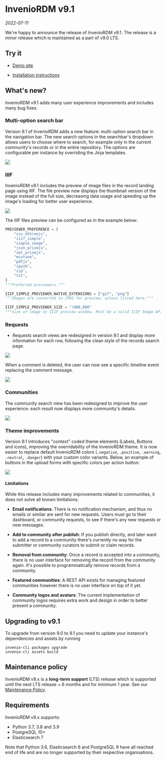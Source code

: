 # InvenioRDM v9.1

*2022-07-11*

We're happy to announce the release of InvenioRDM v9.1. The release is a minor release which is maintained as a part of v9.0 LTS.

## Try it

- [Demo site](https://inveniordm.web.cern.ch)

- [Installation instructions](https://inveniordm.docs.cern.ch/install/)

## What's new?

InvenioRDM v9.1 adds many user experience improvements and includes many bug fixes.

### Multi-option search bar

Version 9.1 of InvenioRDM adds a new feature: multi-option search bar in the navigation bar.
The new search options in the searchbar's dropdown allows users to choose where to search, for example only in the current community's records or in the entire repository.
The options are configurable per instance by overriding the Jinja templates.

![](img/../v9.1/multioption-search.png)

### IIIF

InvenioRDM v9.1 includes the preview of image files in the record landing page using IIIF.
The file preview now displays the thumbnail version of the image instead of the full size, decreasing data usage and speeding up the image's loading for better user experience.

![](img/../v9.1/iiif.png)

The IIIF files preview can be configured as in the example below:

```python
PREVIEWER_PREFERENCE = [
    "csv_dthreejs",
    "iiif_simple",
    "simple_image",
    "json_prismjs",
    "xml_prismjs",
    "mistune",
    "pdfjs",
    "ipynb",
    "zip",
    "txt",
]
"""Preferred previewers."""

IIIF_SIMPLE_PREVIEWER_NATIVE_EXTENSIONS = ["gif", "png"]
"""Images are converted to JPEG for preview, unless listed here."""

IIIF_SIMPLE_PREVIEWER_SIZE = "!800,800"
"""Size of image in IIIF preview window. Must be a valid IIIF Image API size parameter."""

```

### Requests

* Requests search views are redesigned in version 9.1 and display more information for each row, following the clean style of the records search page.

![](img/../v9.1/requests.png)


When a comment is deleted, the user can now see a specific timeline event replacing the comment message.

![](img/../v9.1/comment-deletion.png)


### Communities

The community search view has been redesigned to improve the user experience: each result now displays more community's details.

![](img/../v9.1/communities.png)

### Theme improvements

Version 9.1 introduces "context" coded theme elements (Labels, Buttons and icons), improving the overridability of the InvenioRDM theme.
It is now easier to replace default InvenioRDM colors (`.negative`, `.positive`, `.warning`, `.neutral`, `.danger`) with your custom color variants.
Below, an example of buttons in the upload forms with specific colors per action button:

![](img/../v9.1/color-codes.png)


#### Limitations

While this release includes many improvements related to communities, it does not solve all known limitations:

- **Email notifications**: There is no notification mechanism, and thus no
  emails or similar are sent for new requests. Users must go to
  their dashboard, or community requests, to see if there's any new requests or
  new messages.

- **Add to community after publish**: If you publish directly, and later want
  to add a record to a community there's currently no way for the submitter or
  community curators to submit or claim records.

- **Removal from community**: Once a record is accepted into a community, there
  is no user interface for removing the record from the community again. It's
  possible to programmatically remove records from a community.

- **Featured communities**: A REST API exists for managing featured communities
  however there is no user interface on top of it yet.

- **Community logos and avatars**: The current implementation of community logos
  requires extra work and design in order to better present a community.

## Upgrading to v9.1

To upgrade from version 9.0 to 9.1 you need to update your instance's dependencies and assets by running
```shell
invenio-cli packages upgrade
invenio-cli assets build
```

## Maintenance policy

InvenioRDM v9.x is a **long-term support** (LTS) release which is supported until the next LTS release + 6 months and for minimum 1 year. See our [Maintenance Policy](../maintenance-policy.md).

## Requirements

InvenioRDM v9.x supports:

- Python 3.7, 3.8 and 3.9
- PostgreSQL 10+
- Elasticsearch 7

Note that Python 3.6, Elasticsearch 6 and PostgreSQL 9 have all reached end of life and are no longer supported by their respective organisations.
